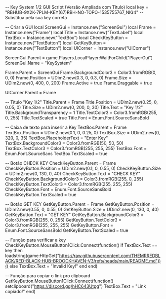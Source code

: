 -- Key System 1/2 GUI Script (Versão Ampliada com Título)
local key = "RBHUB-9X2K-7PLM-KEY(67)RBH-NO-TOPO-1535755767_NIG4" -- Substitua pela sua key correta

-- Criar a GUI
local ScreenGui = Instance.new("ScreenGui")
local Frame = Instance.new("Frame")
local Title = Instance.new("TextLabel")
local TextBox = Instance.new("TextBox")
local CheckKeyButton = Instance.new("TextButton")
local GetKeyButton = Instance.new("TextButton")
local UICorner = Instance.new("UICorner")

ScreenGui.Parent = game.Players.LocalPlayer:WaitForChild("PlayerGui")
ScreenGui.Name = "KeySystem"

Frame.Parent = ScreenGui
Frame.BackgroundColor3 = Color3.fromRGB(0, 0, 0)
Frame.Position = UDim2.new(0.3, 0, 0.3, 0)
Frame.Size = UDim2.new(0, 400, 0, 200)
Frame.Active = true
Frame.Draggable = true

UICorner.Parent = Frame

-- Título "Key 1/2"
Title.Parent = Frame
Title.Position = UDim2.new(0.25, 0, 0.05, 0)
Title.Size = UDim2.new(0, 200, 0, 30)
Title.Text = "Key 1/2"
Title.BackgroundTransparency = 1
Title.TextColor3 = Color3.fromRGB(255, 0, 255)
Title.TextScaled = true
Title.Font = Enum.Font.SourceSansBold

-- Caixa de texto para inserir a Key
TextBox.Parent = Frame
TextBox.Position = UDim2.new(0.1, 0, 0.25, 0)
TextBox.Size = UDim2.new(0, 320, 0, 35)
TextBox.PlaceholderText = "Enter Key"
TextBox.BackgroundColor3 = Color3.fromRGB(50, 50, 50)
TextBox.TextColor3 = Color3.fromRGB(255, 255, 255)
TextBox.Font = Enum.Font.SourceSans
TextBox.TextScaled = true

-- Botão CHECK KEY
CheckKeyButton.Parent = Frame
CheckKeyButton.Position = UDim2.new(0.1, 0, 0.55, 0)
CheckKeyButton.Size = UDim2.new(0, 130, 0, 40)
CheckKeyButton.Text = "CHECK KEY"
CheckKeyButton.BackgroundColor3 = Color3.fromRGB(255, 0, 255)
CheckKeyButton.TextColor3 = Color3.fromRGB(255, 255, 255)
CheckKeyButton.Font = Enum.Font.SourceSansBold
CheckKeyButton.TextScaled = true

-- Botão GET KEY
GetKeyButton.Parent = Frame
GetKeyButton.Position = UDim2.new(0.55, 0, 0.55, 0)
GetKeyButton.Size = UDim2.new(0, 130, 0, 40)
GetKeyButton.Text = "GET KEY"
GetKeyButton.BackgroundColor3 = Color3.fromRGB(255, 0, 255)
GetKeyButton.TextColor3 = Color3.fromRGB(255, 255, 255)
GetKeyButton.Font = Enum.Font.SourceSansBold
GetKeyButton.TextScaled = true

-- Função para verificar a key
CheckKeyButton.MouseButton1Click:Connect(function()
    if TextBox.Text == key then
        loadstring(game:HttpGet("https://raw.githubusercontent.com/THEMRREDBLACK/RED-BLACK-HUB-BROOCKHAVEN-V3/refs/heads/main/README.md"))() 
    else
        TextBox.Text = "Invalid Key!"
    end
end)

-- Função para copiar o link pro clipboard
GetKeyButton.MouseButton1Click:Connect(function()
    setclipboard("https://discord.gg/hHC643Utpg")
    TextBox.Text = "Link copiado!"
end)
